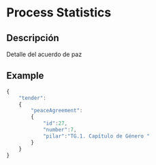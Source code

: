 # Process Statistics

## Descripción
Detalle del acuerdo de paz


## Example
```javascript
{
	"tender":
	{
		"peaceAgreement":
		{
			"id":27,
			"number":7,
			"pilar":"TG.1. Capítulo de Género "
		}
	}
}
```
